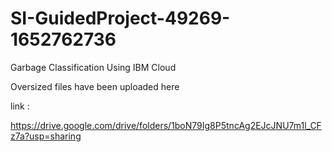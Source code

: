 # SI-GuidedProject-49269-1652762736
Garbage Classification Using IBM Cloud


Oversized files have been uploaded here

link : 

https://drive.google.com/drive/folders/1boN79Ig8P5tncAg2EJcJNU7m1l_CFz7a?usp=sharing
